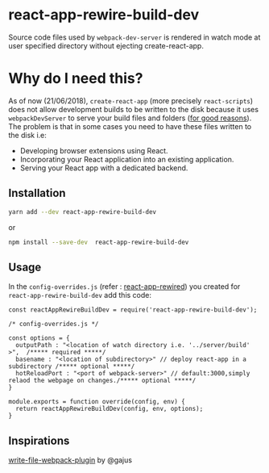 # react-app-rewire-build-dev



Source code files used by `webpack-dev-server` is rendered in watch mode at user specified directory without ejecting create-react-app.


# Why do I need this?

As of now (21/06/2018), `create-react-app` (more precisely `react-scripts`) does not allow development builds to be written to the disk because it uses `webpackDevServer` to serve your build files and folders ([for good reasons](https://github.com/facebook/create-react-app/issues/1070#issuecomment-261812303)). The problem is that in some cases you need to have these files written to the disk i.e:

* Developing browser extensions using React.
* Incorporating your React application into an existing application.
* Serving your React app with a dedicated backend.



## Installation

```sh
yarn add --dev react-app-rewire-build-dev
```

or

```sh
npm install --save-dev  react-app-rewire-build-dev
```


## Usage
In the `config-overrides.js` (refer : [react-app-rewired](https://github.com/timarney/react-app-rewired)) you created for `react-app-rewire-build-dev` add this code:

```
const reactAppRewireBuildDev = require('react-app-rewire-build-dev');

/* config-overrides.js */

const options = {
  outputPath : "<location of watch directory i.e. '../server/build' >",  /***** required *****/
  basename : "<location of subdirectory>" // deploy react-app in a subdirectory /***** optional *****/
  hotReloadPort : "<port of webpack-server>" // default:3000,simply relaod the webpage on changes./***** optional *****/
}

module.exports = function override(config, env) {
  return reactAppRewireBuildDev(config, env, options);
}
```

## Inspirations
[write-file-webpack-plugin](https://github.com/gajus/write-file-webpack-plugin) by @gajus
